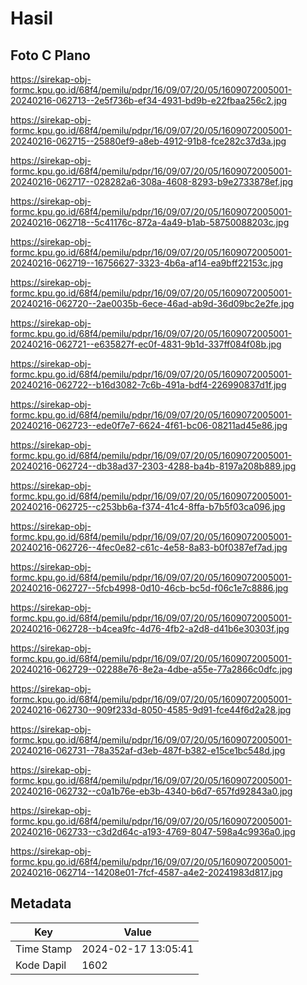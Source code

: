 # Hasil

## Foto C Plano

https://sirekap-obj-formc.kpu.go.id/68f4/pemilu/pdpr/16/09/07/20/05/1609072005001-20240216-062713--2e5f736b-ef34-4931-bd9b-e22fbaa256c2.jpg

https://sirekap-obj-formc.kpu.go.id/68f4/pemilu/pdpr/16/09/07/20/05/1609072005001-20240216-062715--25880ef9-a8eb-4912-91b8-fce282c37d3a.jpg

https://sirekap-obj-formc.kpu.go.id/68f4/pemilu/pdpr/16/09/07/20/05/1609072005001-20240216-062717--028282a6-308a-4608-8293-b9e2733878ef.jpg

https://sirekap-obj-formc.kpu.go.id/68f4/pemilu/pdpr/16/09/07/20/05/1609072005001-20240216-062718--5c41176c-872a-4a49-b1ab-58750088203c.jpg

https://sirekap-obj-formc.kpu.go.id/68f4/pemilu/pdpr/16/09/07/20/05/1609072005001-20240216-062719--16756627-3323-4b6a-af14-ea9bff22153c.jpg

https://sirekap-obj-formc.kpu.go.id/68f4/pemilu/pdpr/16/09/07/20/05/1609072005001-20240216-062720--2ae0035b-6ece-46ad-ab9d-36d09bc2e2fe.jpg

https://sirekap-obj-formc.kpu.go.id/68f4/pemilu/pdpr/16/09/07/20/05/1609072005001-20240216-062721--e635827f-ec0f-4831-9b1d-337ff084f08b.jpg

https://sirekap-obj-formc.kpu.go.id/68f4/pemilu/pdpr/16/09/07/20/05/1609072005001-20240216-062722--b16d3082-7c6b-491a-bdf4-226990837d1f.jpg

https://sirekap-obj-formc.kpu.go.id/68f4/pemilu/pdpr/16/09/07/20/05/1609072005001-20240216-062723--ede0f7e7-6624-4f61-bc06-08211ad45e86.jpg

https://sirekap-obj-formc.kpu.go.id/68f4/pemilu/pdpr/16/09/07/20/05/1609072005001-20240216-062724--db38ad37-2303-4288-ba4b-8197a208b889.jpg

https://sirekap-obj-formc.kpu.go.id/68f4/pemilu/pdpr/16/09/07/20/05/1609072005001-20240216-062725--c253bb6a-f374-41c4-8ffa-b7b5f03ca096.jpg

https://sirekap-obj-formc.kpu.go.id/68f4/pemilu/pdpr/16/09/07/20/05/1609072005001-20240216-062726--4fec0e82-c61c-4e58-8a83-b0f0387ef7ad.jpg

https://sirekap-obj-formc.kpu.go.id/68f4/pemilu/pdpr/16/09/07/20/05/1609072005001-20240216-062727--5fcb4998-0d10-46cb-bc5d-f06c1e7c8886.jpg

https://sirekap-obj-formc.kpu.go.id/68f4/pemilu/pdpr/16/09/07/20/05/1609072005001-20240216-062728--b4cea9fc-4d76-4fb2-a2d8-d41b6e30303f.jpg

https://sirekap-obj-formc.kpu.go.id/68f4/pemilu/pdpr/16/09/07/20/05/1609072005001-20240216-062729--02288e76-8e2a-4dbe-a55e-77a2866c0dfc.jpg

https://sirekap-obj-formc.kpu.go.id/68f4/pemilu/pdpr/16/09/07/20/05/1609072005001-20240216-062730--909f233d-8050-4585-9d91-fce44f6d2a28.jpg

https://sirekap-obj-formc.kpu.go.id/68f4/pemilu/pdpr/16/09/07/20/05/1609072005001-20240216-062731--78a352af-d3eb-487f-b382-e15ce1bc548d.jpg

https://sirekap-obj-formc.kpu.go.id/68f4/pemilu/pdpr/16/09/07/20/05/1609072005001-20240216-062732--c0a1b76e-eb3b-4340-b6d7-657fd92843a0.jpg

https://sirekap-obj-formc.kpu.go.id/68f4/pemilu/pdpr/16/09/07/20/05/1609072005001-20240216-062733--c3d2d64c-a193-4769-8047-598a4c9936a0.jpg

https://sirekap-obj-formc.kpu.go.id/68f4/pemilu/pdpr/16/09/07/20/05/1609072005001-20240216-062714--14208e01-7fcf-4587-a4e2-20241983d817.jpg


## Metadata

| Key        | Value               |
| ---------- | ------------------- |
| Time Stamp | 2024-02-17 13:05:41 |
| Kode Dapil | 1602                |



